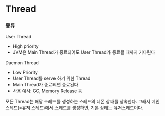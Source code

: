# Thread
### 종류
User Thread
- High priority
- JVM은 Main Thread가 종료되어도 User Thread가 종료될 때까지 기다린다

Daemon Thread
- Low Priority
- User Thread를 serve 하기 위한 Thread
- Main Thread가 종료되면 종료된다
- 사용 예시: GC, Memory Release 등 

모든 Thread는 해당 스레드를 생성하는 스레드의 데몬 상태를 상속한다. 그래서 메인 스레드(=유저 스레드)에서 스레드를 생성하면, 기본 상태는 유저스레드이다.